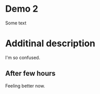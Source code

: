 # Demo 2

Some text

# Additinal description

I'm so confused.

## After few hours

Feeling better now.
